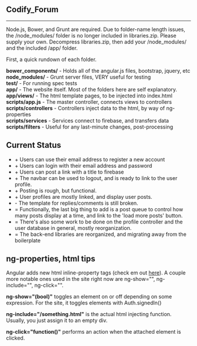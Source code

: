 <h2>Codify_Forum</h2>
<hr/>
<p>Node.js, Bower, and Grunt are required. Due to folder-name length issues, the /node_modules/ folder is no longer included in libraries.zip. Please supply your own. Decompress libraries.zip, then add your /node_modules/ and the included /app/ folder. 

First, a quick rundown of each folder.</p>

<p>
 <b>bower_components/</b>     -   Holds all of the angular.js files, bootstrap, jquery, etc<br/>
 <b>node_modules/</b>         -   Grunt server files, VERY useful for testing<br/>
 <b>test/</b>                 -   For running spec tests<br/>
 <b>app/</b>                  -   The website itself. Most of the folders here are self explanatory.<br/>
 <b>app/views/</b>            -   The html template pages, to be injected into index.html<br/>
 <b>scripts/app.js</b>        -   The master controller, connects views to controllers<br/>
 <b>scripts/controllers</b>   -   Controllers inject data to the html, by way of ng-properties<br/>
 <b>scripts/services</b>      -   Services connect to firebase, and transfers data<br/>
 <b>scripts/filters</b>       -   Useful for any last-minute changes, post-processing<br/></p>
 
 
 <h2>Current Status</h2>
 <ul>
 <li>+ Users can use their email address to register a new account</li>
 <li>+ Users can login with their email address and password</li>
 <li>+ Users can post a link with a title to firebase</li>
 <li>+ The navbar can be used to logout, and is ready to link to the user profile.</li>
 <li>+ Posting is rough, but functional. </li>
 <li>+ User profiles are mostly linked, and display user posts. </li>
 <li>- The template for replies/comments is still broken.</li>
 <li>= Functionally, the last big thing to add is a post queue to control how many posts display at a time, and link to the 'load more posts' button.</li>
 <li>= There's also some work to be done on the profile controller and the user database in general, mostly reorganization.</li>
 <li>= The back-end libraries are reorganized, and migrating away from the boilerplate</li>
 </ul>
 
 
 <h2>ng-properties, html tips</h2>
  <p>Angular adds new html inline-property tags (check em out <a href="https://docs.angularjs.org/api/ng/directive">here</a>). A couple more notable ones used in the site right now are ng-show="", ng-include="", ng-click="". 
  
 <b>ng-show="(bool)"</b> toggles an element on or off depending on some expression. For the site, it toggles elements with Auth.signedIn()
 
 <b>ng-include="/something.html"</b> is the actual html injecting function. Usually, you just assign it to an empty div.
 
 <b>ng-click="function()"</b> performs an action when the attached element is clicked. </p>
